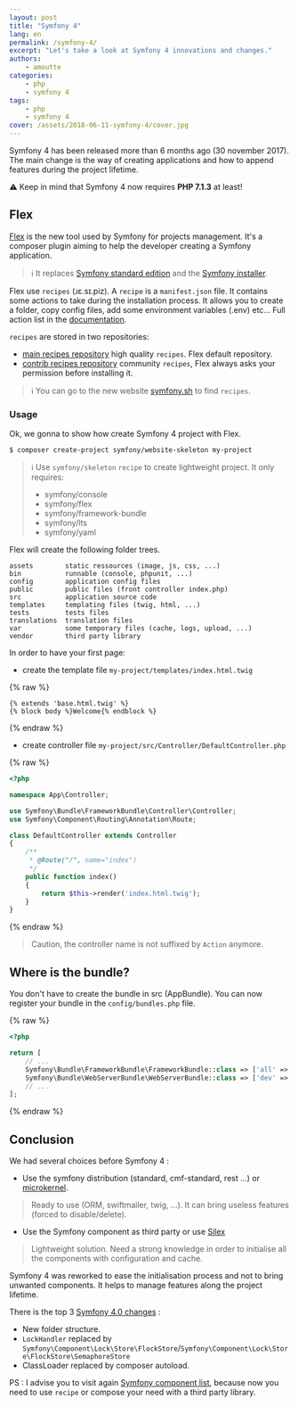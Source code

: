 ```yaml
--- 
layout: post  
title: "Symfony 4"   
lang: en  
permalink: /symfony-4/  
excerpt: "Let's take a look at Symfony 4 innovations and changes."  
authors:  
    - amoutte  
categories:
    - php
    - symfony 4
tags:
    - php
    - symfony 4
cover: /assets/2018-06-11-symfony-4/cover.jpg  
--- 
```


Symfony 4 has been released more than 6 months ago (30 november 2017). The main change is the way of creating applications and how to append features during the project lifetime.

⚠️ Keep in mind that Symfony 4 now requires **PHP 7.1.3** at least!

## Flex

[Flex](https://github.com/symfony/flex) is the new tool used by Symfony for projects management.
It's a composer plugin aiming to help the developer creating a Symfony application.
 
> ℹ️ It replaces [Symfony standard edition](https://github.com/symfony/symfony-standard) and the [Symfony installer](https://github.com/symfony/symfony-installer).

Flex use `recipes` (ɹɛ.sɪ.piz).
A `recipe` is a `manifest.json` file. It contains some actions to take during the installation process.
It allows you to create a folder, copy config files, add some environment variables (.env) etc... 
Full action list in the [documentation](https://github.com/symfony/recipes/blob/master/README.rst).

`recipes` are stored in two repositories:
 * [main recipes repository](https://github.com/symfony/recipes) high quality `recipes`. Flex default repository.
 * [contrib recipes repository](https://github.com/symfony/recipes-contrib) community `recipes`, Flex always asks your permission before installing it.

> ℹ️ You can go to the new website [symfony.sh](https://symfony.sh/) to find `recipes`.

### Usage

Ok, we gonna to show how create Symfony 4 project with Flex.

```
$ composer create-project symfony/website-skeleton my-project

```

> ℹ️ Use `symfony/skeleton` `recipe` to create lightweight project.
> It only requires:
> * symfony/console
> * symfony/flex
> * symfony/framework-bundle
> * symfony/lts
> * symfony/yaml

Flex will create the following folder trees.

```
assets        static ressources (image, js, css, ...)
bin           runnable (console, phpunit, ...)
config        application config files
public        public files (front controller index.php)
src           application source code
templates     templating files (twig, html, ...)
tests         tests files
translations  translation files
var           some temporary files (cache, logs, upload, ...)
vendor        third party library
```

In order to have your first page:

* create the template file `my-project/templates/index.html.twig`

{% raw %}
```twig
{% extends 'base.html.twig' %}
{% block body %}Welcome{% endblock %}
``` 
{% endraw %}

* create controller file `my-project/src/Controller/DefaultController.php` 

{% raw %}
```php
<?php

namespace App\Controller;

use Symfony\Bundle\FrameworkBundle\Controller\Controller;
use Symfony\Component\Routing\Annotation\Route;

class DefaultController extends Controller
{
    /**
     * @Route("/", name="index")
     */
    public function index()
    {
        return $this->render('index.html.twig');
    }
}
```
{% endraw %}

> Caution, the controller name is not suffixed by `Action` anymore.

## Where is the bundle? 

You don't have to create the bundle in src (AppBundle).
You can now register your bundle in the `config/bundles.php` file.

{% raw %}
```php
<?php

return [
    // ...
    Symfony\Bundle\FrameworkBundle\FrameworkBundle::class => ['all' => true],
    Symfony\Bundle\WebServerBundle\WebServerBundle::class => ['dev' => true],
    // ...
];
``` 
{% endraw %}

## Conclusion

We had several choices before Symfony 4 :

* Use the symfony distribution (standard, cmf-standard, rest ...) or [microkernel](https://github.com/symfony/symfony/blob/master/src/Symfony/Bundle/FrameworkBundle/Kernel/MicroKernelTrait.php).
> Ready to use (ORM, swiftmailer, twig, ...). 
> It can bring useless features (forced to disable/delete).  
    
* Use the Symfony component as third party or use [Silex](https://github.com/silexphp/Silex)
> Lightweight solution.
> Need a strong knowledge in order to initialise all the components with configuration and cache.

Symfony 4 was reworked to ease the initialisation process and not to bring unwanted components.
It helps to manage features along the project lifetime.

There is the top 3 [Symfony 4.0 changes](https://github.com/symfony/symfony/blob/master/UPGRADE-4.0.md) :
* New folder structure.
* `LockHandler` replaced by `Symfony\Component\Lock\Store\FlockStore`/`Symfony\Component\Lock\Store\FlockStore\SemaphoreStore`
* ClassLoader replaced by composer autoload.

PS : I advise you to visit again [Symfony component list](https://github.com/symfony/symfony/tree/master/src/Symfony/Component), 
because now you need to use `recipe` or compose your need with a third party library.


